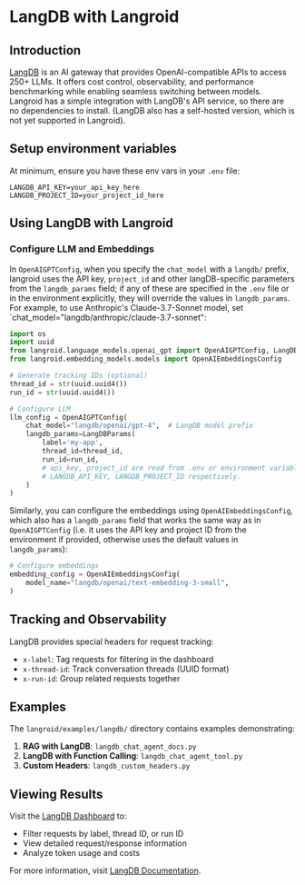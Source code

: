 # LangDB with Langroid

## Introduction

[LangDB](https://langdb.ai/) is an AI gateway that provides OpenAI-compatible APIs to access 250+ LLMs. It offers cost control, observability, and performance benchmarking while enabling seamless switching between models. 
Langroid has a simple integration with LangDB's API service, so there are no dependencies
to install. (LangDB also has a self-hosted version, which is not yet supported in Langroid).

## Setup environment variables

At minimum, ensure you have these env vars in your `.env` file:

```
LANGDB_API_KEY=your_api_key_here
LANGDB_PROJECT_ID=your_project_id_here
```

## Using LangDB with Langroid

### Configure LLM and Embeddings

In `OpenAIGPTConfig`, when you specify the `chat_model` with a `langdb/` prefix,
langroid uses the API key, `project_id` and other langDB-specific parameters
from the `langdb_params` field; if any of these are specified in the `.env` file
or in the environment explicitly, they will override the values in `langdb_params`.
For example, to use Anthropic's Claude-3.7-Sonnet model, 
set `chat_model="langdb/anthropic/claude-3.7-sonnet":

```python
import os
import uuid
from langroid.language_models.openai_gpt import OpenAIGPTConfig, LangDBParams
from langroid.embedding_models.models import OpenAIEmbeddingsConfig

# Generate tracking IDs (optional)
thread_id = str(uuid.uuid4())
run_id = str(uuid.uuid4())

# Configure LLM
llm_config = OpenAIGPTConfig(
    chat_model="langdb/openai/gpt-4",  # LangDB model prefix
    langdb_params=LangDBParams(
        label='my-app',
        thread_id=thread_id,
        run_id=run_id,
        # api_key, project_id are read from .env or environment variables
        # LANGDB_API_KEY, LANGDB_PROJECT_ID respectively.
    )
)
```

Similarly, you can configure the embeddings using `OpenAIEmbeddingsConfig`,
which also has a `langdb_params` field that works the same way as 
in `OpenAIGPTConfig` (i.e. it uses the API key and project ID from the environment
if provided, otherwise uses the default values in `langdb_params`):

```python
# Configure embeddings
embedding_config = OpenAIEmbeddingsConfig(
    model_name="langdb/openai/text-embedding-3-small",
)
```

## Tracking and Observability

LangDB provides special headers for request tracking:

- `x-label`: Tag requests for filtering in the dashboard
- `x-thread-id`: Track conversation threads (UUID format)
- `x-run-id`: Group related requests together

## Examples

The `langroid/examples/langdb/` directory contains examples demonstrating:

1. **RAG with LangDB**: `langdb_chat_agent_docs.py`
2. **LangDB with Function Calling**: `langdb_chat_agent_tool.py`
3. **Custom Headers**: `langdb_custom_headers.py`

## Viewing Results

Visit the [LangDB Dashboard](https://dashboard.langdb.com) to:
- Filter requests by label, thread ID, or run ID
- View detailed request/response information
- Analyze token usage and costs

For more information, visit [LangDB Documentation](https://docs.langdb.com).